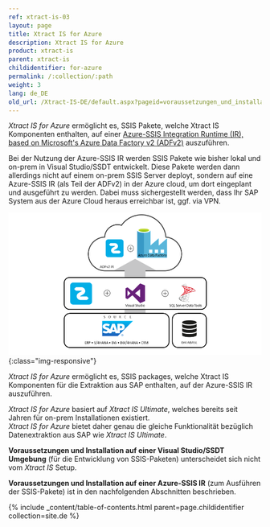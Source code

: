 ```yaml
---
ref: xtract-is-03
layout: page
title: Xtract IS for Azure
description: Xtract IS for Azure
product: xtract-is
parent: xtract-is
childidentifier: for-azure
permalink: /:collection/:path
weight: 3
lang: de_DE
old_url: /Xtract-IS-DE/default.aspx?pageid=voraussetzungen_und_installation___xis_for_azure
---
```


*Xtract IS for Azure* ermöglicht es, SSIS Pakete, welche Xtract IS Komponenten enthalten, auf einer [Azure-SSIS Integration Runtime (IR), based on Microsoft's Azure Data Factory v2 (ADFv2)](https://azure.microsoft.com/en-us/blog/lift-sql-server-integration-services-packages-to-azure-with-azure-data-factory/) auszuführen.

Bei der Nutzung der Azure-SSIS IR werden SSIS Pakete wie bisher lokal und on-prem in Visual Studio/SSDT entwickelt.
Diese Pakete werden dann allerdings nicht auf einem on-prem SSIS Server deployt, sondern auf eine Azure-SSIS IR  (als Teil der ADFv2) in der Azure cloud, um dort eingeplant und ausgeführt zu werden. Dabei muss sichergestellt werden, dass Ihr SAP System aus der Azure Cloud heraus erreichbar ist, ggf. via VPN.

![XISforAzure_Architecture](/img/content/xis_for_azure_architecture.png){:class="img-responsive"}

*Xtract IS for Azure* ermöglicht es, SSIS packages, welche Xtract IS Komponenten für die Extraktion aus SAP enthalten, auf der Azure-SSIS IR auszuführen.

*Xtract IS for Azure* basiert auf *Xtract IS Ultimate*, welches bereits seit Jahren für on-prem Installationen existiert.<br>
*Xtract IS for Azure* bietet daher genau die gleiche Funktionalität bezüglich Datenextraktion aus SAP wie *Xtract IS Ultimate*.

**Voraussetzungen und Installation auf einer Visual Studio/SSDT Umgebung** (für die Entwicklung von SSIS-Paketen) unterscheidet sich nicht vom *Xtract IS* Setup.

**Voraussetzungen und Installation auf einer Azure-SSIS IR** (zum Ausführen der SSIS-Pakete) ist in den nachfolgenden Abschnitten beschrieben.

{% include _content/table-of-contents.html parent=page.childidentifier collection=site.de %}
